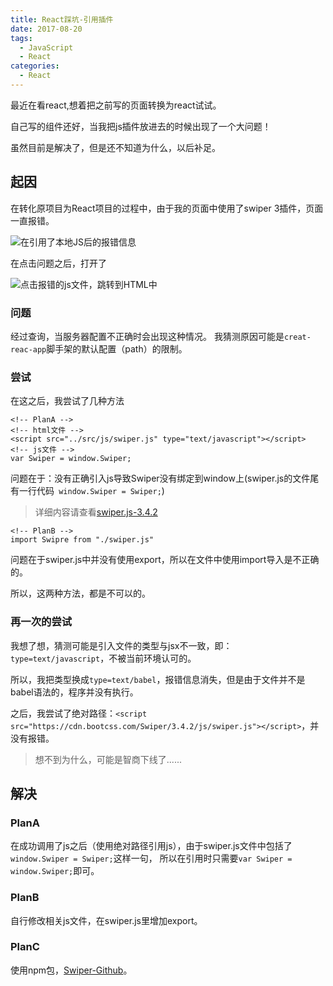 ```yaml
---
title: React踩坑-引用插件
date: 2017-08-20
tags: 
  - JavaScript
  - React
categories: 
  - React
---
```


最近在看react,想着把之前写的页面转换为react试试。

自己写的组件还好，当我把js插件放进去的时候出现了一个大问题！

虽然目前是解决了，但是还不知道为什么，以后补足。

<!--more-->

## 起因

在转化原项目为React项目的过程中，由于我的页面中使用了swiper 3插件，页面一直报错。

![在引用了本地JS后的报错信息](http://odmo6x3ig.bkt.clouddn.com/17-8-29/67726028.jpg)

在点击问题之后，打开了

![点击报错的js文件，跳转到HTML中](http://odmo6x3ig.bkt.clouddn.com/17-8-29/64147608.jpg)

### 问题

经过查询，当服务器配置不正确时会出现这种情况。
我猜测原因可能是`creat-reac-app`脚手架的默认配置（path）的限制。

### 尝试

在这之后，我尝试了几种方法

```
<!-- PlanA -->
<!-- html文件 -->
<script src="../src/js/swiper.js" type="text/javascript"></script>
<!-- js文件 -->
var Swiper = window.Swiper;
```

问题在于：没有正确引入js导致Swiper没有绑定到window上(swiper.js的文件尾有一行代码` window.Swiper = Swiper;`)

> 详细内容请查看[swiper.js-3.4.2](https://cdn.bootcss.com/Swiper/3.4.2/js/swiper.js)


```
<!-- PlanB -->
import Swipre from "./swiper.js"
```

问题在于swiper.js中并没有使用export，所以在文件中使用import导入是不正确的。

所以，这两种方法，都是不可以的。

### 再一次的尝试

我想了想，猜测可能是引入文件的类型与jsx不一致，即：`type=text/javascript`，不被当前环境认可的。

所以，我把类型换成`type=text/babel`，报错信息消失，但是由于文件并不是babel语法的，程序并没有执行。

之后，我尝试了绝对路径：`<script src="https://cdn.bootcss.com/Swiper/3.4.2/js/swiper.js"></script>`，并没有报错。

> 想不到为什么，可能是智商下线了......

## 解决

### PlanA

在成功调用了js之后（使用绝对路径引用js），由于swiper.js文件中包括了`window.Swiper = Swiper;`这样一句， 所以在引用时只需要`var Swiper = window.Swiper;`即可。

### PlanB

自行修改相关js文件，在swiper.js里增加export。

### PlanC

使用npm包，[Swiper-Github](https://github.com/nolimits4web/Swiper)。